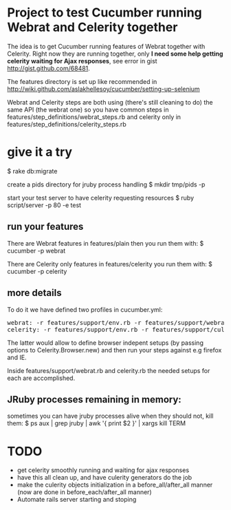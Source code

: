 # Project to test Cucumber running Webrat and Celerity together

The idea is to get Cucumber running features of Webrat together with Celerity. Right now they are running together, only **I need some help getting celerity waiting for Ajax responses**, see error in gist http://gist.github.com/68481.

The features directory is set up like recommended in http://wiki.github.com/aslakhellesoy/cucumber/setting-up-selenium

Webrat and Celerity steps are both using (there's still cleaning to do) the same API (the webrat one) so you have common steps in features/step_definitions/webrat_steps.rb and celerity only in features/step_definitions/celerity_steps.rb

# give it a try

$ rake db:migrate

create a pids directory for jruby process handling
$ mkdir tmp/pids -p

start your test server to have celerity requesting resources
$ ruby script/server -p 80 -e test

## run your features

There are Webrat features in features/plain then you run them with:
$ cucumber -p webrat

There are Celerity only features in features/celerity you run them with:
$ cucumber -p celerity

## more details

To do it we have defined two profiles in cucumber.yml:
<pre>
webrat: -r features/support/env.rb -r features/support/webrat.rb -r features/step_definitions/webrat_steps.rb features/plain
celerity: -r features/support/env.rb -r features/support/culerity.rb -r features/step_definitions/culerity_steps.rb features/celerity
</pre>

The latter would allow to define browser indepent setups (by passing options to Celerity.Browser.new) and then run your steps against e.g firefox and IE.

Inside features/support/webrat.rb and celerity.rb the needed setups for each are accomplished.

## JRuby processes remaining in memory:

sometimes you can have jruby processes alive when they should not, kill them:
$ ps aux | grep jruby | awk '{ print $2 }' | xargs kill TERM

# TODO

* get celerity smoothly running and waiting for ajax responses
* have this all clean up, and have culerity generators do the job
* make the culerity objects initialization in a before_all/after_all manner (now are done in before_each/after_all manner)
* Automate rails server starting and stoping
